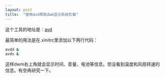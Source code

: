 ```yaml
---
layout: post
title:  "使用avd帮助dwm显示系统负载"
---
```


这个工具的地址是：[avd](https://gitlab.com/narvin/avd)

最简单的用法是在.xinitrc里添加以下两行代码：

```bash
avdd &
avds &
```
这样dwm右上角就会显示时间、音量、电池等信息。但没看到温度和风扇转速的信息。有空再研究一下。

